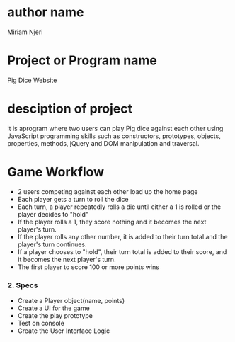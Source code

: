 # author name
Miriam Njeri

# Project or Program name
Pig Dice Website

# desciption of project
 it is aprogram where two users can play Pig dice against each other using JavaScript programming skills such as constructors, prototypes, objects, properties, methods, jQuery and DOM manipulation and traversal.

# Game Workflow
* 2 users competing against each other load up the home page
* Each player gets a turn to roll the dice
* Each turn, a player repeatedly rolls a die until either a 1 is rolled or the player decides to "hold"
* If the player rolls a 1, they score nothing and it becomes the next player's turn.
* If the player rolls any other number, it is added to their turn total and the player's turn continues.
* If a player chooses to "hold", their turn total is added to their score, and it becomes the next player's turn.
* The first player to score 100 or more points wins
### 2. Specs
* Create a Player object(name, points)
* Create a UI for the game
* Create the play prototype
* Test on console
* Create the User Interface Logic